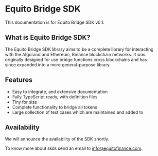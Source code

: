 # Equito Bridge SDK

This documentation is for Equito Bridge SDK v0.1.

## What is Equito Bridge SDK?

The Equito Bridge SDK library aims to be a complete library for interacting with the Algorand and Ethereum, Binance blockchain networks.
It was originally designed for use bridge functions cross blockchains and has since expanded into a more general-purpose library.

## Features

- Easy to integrate, and extensive documentation
- Fully TypeScript ready, with definition files
- Tiny for size
- Complete functionality to bridge all tokens
- Large collection of test cases which are maintained and added to

## Availability

We will announce the availability of the SDK shortly.

To know more about skds send an email to info@equitofinance.com.
